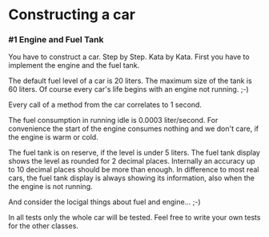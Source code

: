# Constructing a car

### #1 Engine and Fuel Tank

You have to construct a car. Step by Step. Kata by Kata.
First you have to implement the engine and the fuel tank.

The default fuel level of a car is 20 liters.
The maximum size of the tank is 60 liters.
Of course every car's life begins with an engine not running. ;-)

Every call of a method from the car correlates to 1 second.

The fuel consumption in running idle is 0.0003 liter/second.
For convenience the start of the engine consumes nothing and we don't care, if the engine is warm or cold.

The fuel tank is on reserve, if the level is under 5 liters.
The fuel tank display shows the level as rounded for 2 decimal places.
Internally an accuracy up to 10 decimal places should be more than enough.
In difference to most real cars, the fuel tank display is always showing its information, also when the the engine is not running.

And consider the locigal things about fuel and engine... ;-)

In all tests only the whole car will be tested. Feel free to write your own tests for the other classes.